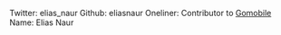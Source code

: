 Twitter: elias_naur
Github: eliasnaur
Oneliner: Contributor to <a href="https://github.com/golang/mobile" target="_blank">Gomobile</a>
Name: Elias Naur